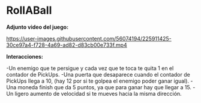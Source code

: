 # RollABall

**Adjunto video del juego:**

https://user-images.githubusercontent.com/56074194/225911425-30ce97a4-f728-4a69-ad82-d83cb00e733f.mp4


**Interacciones:** 

-Un enemigo que te persigue y cada vez que te toca te quita 1 en el contador de PickUps.
-Una puerta que desaparece cuando el contador de PickUps llega a 10, (hay 12 por si te golpea el enemigo poder ganar igual).
-Una moneda finish que da 5 puntos, ya que para ganar hay que llegar a 15.
-Un ligero aumento de velocidad si te mueves hacia la misma dirección.
